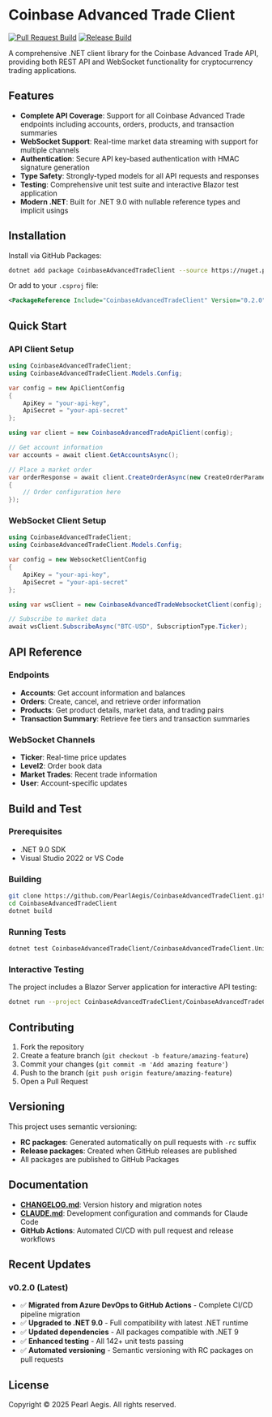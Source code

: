 # Coinbase Advanced Trade Client

[![Pull Request Build](https://github.com/PearlAegis/CoinbaseAdvancedTradeClient/actions/workflows/pull-request.yml/badge.svg)](https://github.com/PearlAegis/CoinbaseAdvancedTradeClient/actions/workflows/pull-request.yml)
[![Release Build](https://github.com/PearlAegis/CoinbaseAdvancedTradeClient/actions/workflows/release.yml/badge.svg)](https://github.com/PearlAegis/CoinbaseAdvancedTradeClient/actions/workflows/release.yml)

A comprehensive .NET client library for the Coinbase Advanced Trade API, providing both REST API and WebSocket functionality for cryptocurrency trading applications.

## Features

- **Complete API Coverage**: Support for all Coinbase Advanced Trade endpoints including accounts, orders, products, and transaction summaries
- **WebSocket Support**: Real-time market data streaming with support for multiple channels
- **Authentication**: Secure API key-based authentication with HMAC signature generation
- **Type Safety**: Strongly-typed models for all API requests and responses
- **Testing**: Comprehensive unit test suite and interactive Blazor test application
- **Modern .NET**: Built for .NET 9.0 with nullable reference types and implicit usings

## Installation

Install via GitHub Packages:

```bash
dotnet add package CoinbaseAdvancedTradeClient --source https://nuget.pkg.github.com/PearlAegis/index.json
```

Or add to your `.csproj` file:

```xml
<PackageReference Include="CoinbaseAdvancedTradeClient" Version="0.2.0" />
```

## Quick Start

### API Client Setup

```csharp
using CoinbaseAdvancedTradeClient;
using CoinbaseAdvancedTradeClient.Models.Config;

var config = new ApiClientConfig
{
    ApiKey = "your-api-key",
    ApiSecret = "your-api-secret"
};

using var client = new CoinbaseAdvancedTradeApiClient(config);

// Get account information
var accounts = await client.GetAccountsAsync();

// Place a market order
var orderResponse = await client.CreateOrderAsync(new CreateOrderParameters
{
    // Order configuration here
});
```

### WebSocket Client Setup

```csharp
using CoinbaseAdvancedTradeClient;
using CoinbaseAdvancedTradeClient.Models.Config;

var config = new WebsocketClientConfig
{
    ApiKey = "your-api-key",
    ApiSecret = "your-api-secret"
};

using var wsClient = new CoinbaseAdvancedTradeWebsocketClient(config);

// Subscribe to market data
await wsClient.SubscribeAsync("BTC-USD", SubscriptionType.Ticker);
```

## API Reference

### Endpoints

- **Accounts**: Get account information and balances
- **Orders**: Create, cancel, and retrieve order information
- **Products**: Get product details, market data, and trading pairs
- **Transaction Summary**: Retrieve fee tiers and transaction summaries

### WebSocket Channels

- **Ticker**: Real-time price updates
- **Level2**: Order book data
- **Market Trades**: Recent trade information
- **User**: Account-specific updates

## Build and Test

### Prerequisites

- .NET 9.0 SDK
- Visual Studio 2022 or VS Code

### Building

```bash
git clone https://github.com/PearlAegis/CoinbaseAdvancedTradeClient.git
cd CoinbaseAdvancedTradeClient
dotnet build
```

### Running Tests

```bash
dotnet test CoinbaseAdvancedTradeClient/CoinbaseAdvancedTradeClient.UnitTests/
```

### Interactive Testing

The project includes a Blazor Server application for interactive API testing:

```bash
dotnet run --project CoinbaseAdvancedTradeClient/CoinbaseAdvancedTradeClient.SandboxTests/
```

## Contributing

1. Fork the repository
2. Create a feature branch (`git checkout -b feature/amazing-feature`)
3. Commit your changes (`git commit -m 'Add amazing feature'`)
4. Push to the branch (`git push origin feature/amazing-feature`)
5. Open a Pull Request

## Versioning

This project uses semantic versioning:
- **RC packages**: Generated automatically on pull requests with `-rc` suffix
- **Release packages**: Created when GitHub releases are published
- All packages are published to GitHub Packages

## Documentation

- **[CHANGELOG.md](CHANGELOG.md)**: Version history and migration notes
- **[CLAUDE.md](CLAUDE.md)**: Development configuration and commands for Claude Code
- **GitHub Actions**: Automated CI/CD with pull request and release workflows

## Recent Updates

### v0.2.0 (Latest)
- ✅ **Migrated from Azure DevOps to GitHub Actions** - Complete CI/CD pipeline migration
- ✅ **Upgraded to .NET 9.0** - Full compatibility with latest .NET runtime
- ✅ **Updated dependencies** - All packages compatible with .NET 9
- ✅ **Enhanced testing** - All 142+ unit tests passing
- ✅ **Automated versioning** - Semantic versioning with RC packages on pull requests

## License

Copyright © 2025 Pearl Aegis. All rights reserved.
